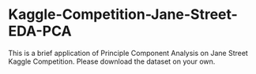 # Kaggle-Competition-Jane-Street-EDA-PCA
This is a brief application of Principle Component Analysis on Jane Street Kaggle Competition.
Please download the dataset on your own.
